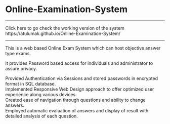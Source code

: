 # Online-Examination-System
<hr>
Click here to go check the working version of the system https://atulumak.github.io/Online-Examination-System/ 
  <hr>
This is a web based Online Exam System which can host objective answer type exams.  

It provides Password based access for individuals and administrator to assure privacy.  

Provided Authentication via Sessions and stored passwords in encrypted format in SQL database.  
Implemented Responsive Web Design approach to offer optimized user experience along various devices.  
Created ease of navigation through questions and ability to change answers.  
Employed automatic evaluation of answers and display of result with detailed analysis of each question.  
